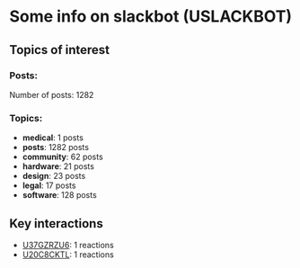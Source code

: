 # Some info on slackbot (USLACKBOT)


## Topics of interest

### Posts: 

Number of posts: 1282

### Topics:

* __medical__: 1 posts
* __posts__: 1282 posts
* __community__: 62 posts
* __hardware__: 21 posts
* __design__: 23 posts
* __legal__: 17 posts
* __software__: 128 posts

## Key interactions 

* [U37GZRZU6](./U37GZRZU6.md): 1 reactions
* [U20C8CKTL](./U20C8CKTL.md): 1 reactions
